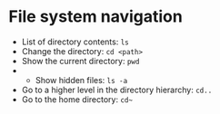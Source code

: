 # File system navigation

- List of directory contents: `ls`
- Change the directory: `cd <path>`
- Show the current directory: `pwd`
- - Show hidden files: `ls -a`
- Go to a higher level in the directory hierarchy: `cd..`
- Go to the home directory: `cd~`
